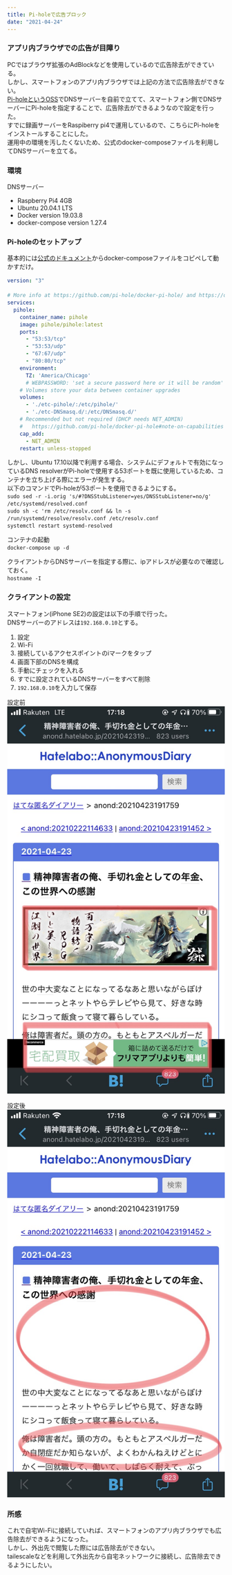 ```yaml
---
title: Pi-holeで広告ブロック
date: "2021-04-24"
---
```


### アプリ内ブラウザでの広告が目障り
PCではブラウザ拡張のAdBlockなどを使用しているので広告除去ができている。  
しかし、スマートフォンのアプリ内ブラウザでは上記の方法で広告除去ができない。  
[Pi-holeというOSS](https://github.com/pi-hole/docker-pi-hole)でDNSサーバーを自前で立てて、スマートフォン側でDNSサーバーにPi-holeを指定することで、広告除去ができるようなので設定を行った。  
すでに録画サーバーをRaspiberry pi4で運用しているので、こちらにPi-holeをインストールすることにした。  
運用中の環境を汚したくないため、公式のdocker-composeファイルを利用してDNSサーバーを立てる。

### 環境
DNSサーバー
- Raspberry Pi4 4GB
- Ubuntu 20.04.1 LTS
- Docker version 19.03.8
- docker-compose version 1.27.4

### Pi-holeのセットアップ
基本的には[公式のドキュメント](https://github.com/pi-hole/docker-pi-hole)からdocker-composeファイルをコピペして動かすだけ。  
``` yml
version: "3"

# More info at https://github.com/pi-hole/docker-pi-hole/ and https://docs.pi-hole.net/
services:
  pihole:
    container_name: pihole
    image: pihole/pihole:latest
    ports:
      - "53:53/tcp"
      - "53:53/udp"
      - "67:67/udp"
      - "80:80/tcp"
    environment:
      TZ: 'America/Chicago'
      # WEBPASSWORD: 'set a secure password here or it will be random'
    # Volumes store your data between container upgrades
    volumes:
      - './etc-pihole/:/etc/pihole/'
      - './etc-DNSmasq.d/:/etc/DNSmasq.d/'
    # Recommended but not required (DHCP needs NET_ADMIN)
    #   https://github.com/pi-hole/docker-pi-hole#note-on-capabilities
    cap_add:
      - NET_ADMIN
    restart: unless-stopped
```
しかし、Ubuntu 17.10以降で利用する場合、システムにデフォルトで有効になっているDNS resolverがPi-holeで使用する53ポートを既に使用しているため、コンテナを立ち上げる際にエラーが発生する。  
以下のコマンドでPi-holeが53ポートを使用できるようにする。  
`sudo sed -r -i.orig 's/#?DNSStubListener=yes/DNSStubListener=no/g' /etc/systemd/resolved.conf`  
`sudo sh -c 'rm /etc/resolv.conf && ln -s /run/systemd/resolve/resolv.conf /etc/resolv.conf`  
`systemctl restart systemd-resolved`  

コンテナの起動  
`docker-compose up -d`

クライアントからDNSサーバーを指定する際に、ipアドレスが必要なので確認しておく。  
`hostname -I`  


### クライアントの設定
スマートフォン(iPhone SE2)の設定は以下の手順で行った。  
DNSサーバーのアドレスは`192.168.0.10`とする。
1. 設定
1. Wi-Fi
1. 接続しているアクセスポイントのiマークをタップ
1. 画面下部のDNSを構成
1. 手動にチェックを入れる
1. すでに設定されているDNSサーバーをすべて削除
1. `192.168.0.10`を入力して保存

設定前  
![設定前](./before.jpg)  

設定後
![設定後](./after.jpg)  

### 所感
これで自宅Wi-Fiに接続していれば、スマートフォンのアプリ内ブラウザでも広告除去ができるようになった。  
しかし、外出先で閲覧した際には広告除去ができない。  
tailescaleなどを利用して外出先から自宅ネットワークに接続し、広告除去できるようにしたい。  